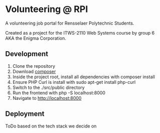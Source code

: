 # Volunteering @ RPI

A volunteering job portal for Rensselaer Polytechnic Students.

Created as a project for the ITWS-2110 Web Systems course by
group 6 AKA the Enigma Corporation.

## Development

1. Clone the repository
2. Download [composer](https://getcomposer.org/doc/00-intro.md)
3. Inside the project root, install all dependencies with composer install
4. Ensure PHP Curl is install with sudo apt-get install php-curl
5. Switch to the ./src/public directory
6. Run the frontend with php -S localhost:8000
7. Navigate to [http://localhost:8000](http://localhost:8000)

## Deployment

ToDo based on the tech stack we decide on
